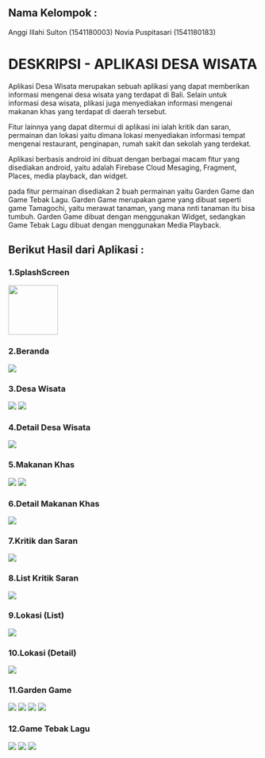 ## Nama Kelompok :
Anggi Illahi Sulton (1541180003)
Novia Puspitasari (1541180183)

# DESKRIPSI - APLIKASI DESA WISATA

Aplikasi Desa Wisata merupakan sebuah aplikasi yang dapat memberikan informasi mengenai desa wisata yang terdapat di Bali. Selain untuk informasi desa wisata,  plikasi juga menyediakan informasi mengenai makanan khas yang terdapat di daerah tersebut. 

Fitur lainnya yang dapat ditermui di aplikasi ini ialah kritik dan saran, permainan dan lokasi yaitu dimana lokasi menyediakan informasi tempat mengenai restaurant, penginapan, rumah sakit dan sekolah yang terdekat.

Aplikasi berbasis android ini dibuat dengan berbagai macam fitur yang disediakan android, yaitu adalah Firebase Cloud Mesaging, Fragment, Places, media playback, dan widget. 

pada fitur permainan disediakan 2 buah permainan yaitu Garden Game dan Game Tebak Lagu. Garden Game merupakan game yang dibuat seperti 
game Tamagochi, yaitu merawat tanaman, yang mana nnti tanaman itu bisa tumbuh. Garden Game dibuat dengan menggunakan Widget, sedangkan Game Tebak Lagu dibuat dengan  menggunakan Media Playback. 

## Berikut Hasil dari Aplikasi :
### 1.SplashScreen
<img src="a.png" width="100">

### 2.Beranda
![](b.png)

### 3.Desa Wisata
![](c.png)
![](d.png)

### 4.Detail Desa Wisata
![](d2.png)

### 5.Makanan Khas
![](e.png)
![](f.png)

### 6.Detail Makanan Khas
![](f2.png)

### 7.Kritik dan Saran
![](g.png)

### 8.List Kritik Saran
![](h.png)

### 9.Lokasi (List)
![](i.png)

### 10.Lokasi (Detail)
![](j.png)

### 11.Garden Game
![](k.png)
![](l.png)
![](m.png)
![](n.png)

### 12.Game Tebak Lagu
![](o.png)
![](p.png)
![](q.png)


